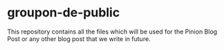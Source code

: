 # groupon-de-public
This repository contains all the files which will be used for the Pinion Blog Post or any other blog post that we write in future. 
